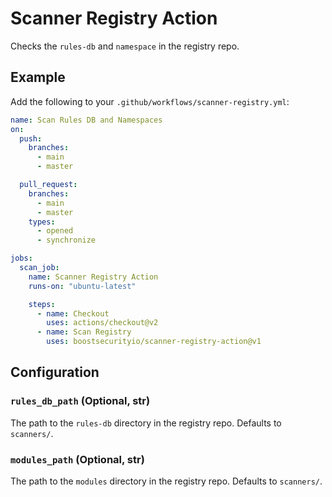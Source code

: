 # Scanner Registry Action

Checks the `rules-db` and `namespace` in the registry repo.

## Example

Add the following to your `.github/workflows/scanner-registry.yml`:

```yml
name: Scan Rules DB and Namespaces
on:
  push:
    branches:
      - main
      - master

  pull_request:
    branches:
      - main
      - master
    types:
      - opened
      - synchronize

jobs:
  scan_job:
    name: Scanner Registry Action
    runs-on: "ubuntu-latest"

    steps:
      - name: Checkout
        uses: actions/checkout@v2
      - name: Scan Registry
        uses: boostsecurityio/scanner-registry-action@v1
```

## Configuration

### `rules_db_path` (Optional, str)

The path to the `rules-db` directory in the registry repo. Defaults to `scanners/`.

### `modules_path` (Optional, str)

The path to the `modules` directory in the registry repo. Defaults to `scanners/`.

